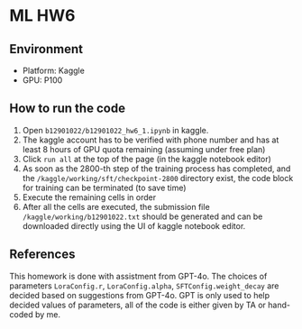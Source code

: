 # ML HW6
## Environment
- Platform: Kaggle
- GPU: P100
## How to run the code 
1. Open `b12901022/b12901022_hw6_1.ipynb` in kaggle.
2. The kaggle account has to be verified with phone number and has at least 8 hours of GPU quota remaining (assuming under free plan)
3. Click `run all` at the top of the page (in the kaggle notebook editor)
4. As soon as the 2800-th step of the training process has completed, and the `/kaggle/working/sft/checkpoint-2800` directory exist, the code block for training can be terminated (to save time)
5. Execute the remaining cells in order
6. After all the cells are executed, the submission file `/kaggle/working/b12901022.txt` should be generated and can be downloaded directly using the UI of kaggle notebook editor.
## References
This homework is done with assistment from GPT-4o. The choices of parameters `LoraConfig.r`, `LoraConfig.alpha`, `SFTConfig.weight_decay` are decided based on suggestions from GPT-4o. GPT is only used to help decided values of parameters, all of the code is either given by TA or hand-coded by me.
